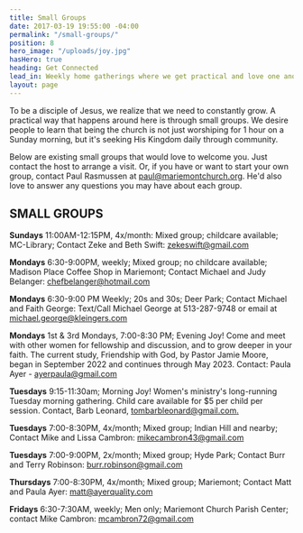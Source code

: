 ```yaml
---
title: Small Groups
date: 2017-03-19 19:55:00 -04:00
permalink: "/small-groups/"
position: 8
hero_image: "/uploads/joy.jpg"
hasHero: true
heading: Get Connected
lead_in: Weekly home gatherings where we get practical and love one another.
layout: page
---
```


To be a disciple of Jesus, we realize that we need to constantly grow. A practical way that happens around here is through small groups. We desire people to learn that being the church is not just worshiping for 1 hour on a Sunday morning, but it's seeking His Kingdom daily through community.

Below are existing small groups that would love to welcome you.  Just contact the host to arrange a visit.  Or, if you have or want to start your own group, contact Paul Rasmussen at paul@mariemontchurch.org.  He'd also love to answer any questions you may have about each group.

## SMALL GROUPS

**Sundays**
11:00AM-12:15PM, 4x/month: Mixed group; childcare available; MC-Library; Contact Zeke and Beth Swift: zekeswift@gmail.com

**Mondays**
6:30-9:00PM, weekly; Mixed group; no childcare available; Madison Place Coffee Shop in Mariemont; Contact Michael and Judy Belanger: chefbelanger@hotmail.com

**Mondays**
6:30-9:00 PM Weekly; 20s and 30s; Deer Park; Contact Michael and Faith George: Text/Call Michael George at 513-287-9748 or email at michael.george@kleingers.com

**Mondays**
1st & 3rd Mondays, 7:00-8:30 PM;
Evening Joy! Come and meet with other women for fellowship and discussion, and to grow deeper in your faith.
The current study, Friendship with God, by Pastor Jamie Moore, began in September 2022 and continues through May 2023. Contact: Paula Ayer - ayerpaula@gmail.com

**Tuesdays**
9:15-11:30am; Morning Joy!
Women's ministry's long-running Tuesday morning gathering. Child care available for $5 per child per session.
Contact, Barb Leonard, [tombarbleonard@gmail.com.](tombarbleonard@gmail.com)

**Tuesdays**
7:00-8:30PM, 4x/month; Mixed group; Indian Hill and nearby; Contact Mike and Lissa Cambron: mikecambron43@gmail.com

**Tuesdays**
7:00-9:00PM, 2x/month; Mixed group; Hyde Park; Contact Burr and Terry Robinson: burr.robinson@gmail.com

**Thursdays**
7:00-8:30PM, 4x/month; Mixed group; Mariemont; Contact Matt and Paula Ayer: matt@ayerquality.com

**Fridays**
6:30-7:30AM, weekly; Men only; Mariemont Church Parish Center; contact Mike Cambron: mcambron72@gmail.com
